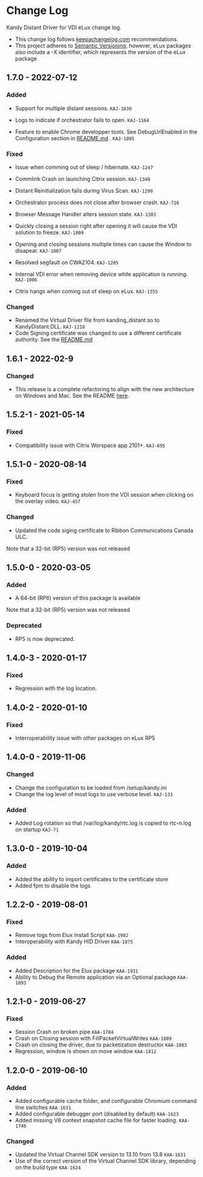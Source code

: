 # Change Log

Kandy Distant Driver for VDI eLux change log.

- This change log follows [keepachangelog.com](http://keepachangelog.com/) recommendations.
- This project adheres to [Semantic Versioning](http://semver.org/), however, eLux packages also include a -X identifier, which represents the version of the eLux package

## 1.7.0 - 2022-07-12

### Added
- Support for multiple distant sessions. `KAJ-1030`
- Logs to indicate if orchestrator fails to open. `KAJ-1164`

- Feature to enable Chrome developper tools. See DebugUrlEnabled in the Configuration section in [README.md](https://github.com/Kandy-IO/kandy-distant-vdi/blob/master/eLux/README.md) . `KAJ-1095`

### Fixed
- Issue when comming out of sleep / hibernate. `KAJ-1247`
- Commlink Crash on launching Citrix session. `KAJ-1340`
- Distant Reinitialization fails during Virus Scan. `KAJ-1299`
- Orchestrator process does not close after browser crash. `KAJ-716`
- Browser Message Handler alters session state. `KAJ-1303`
- Quickly closing a session right after opening it will cause the VDI solution to freeze. `KAJ-1009`
- Opening and closing sessions multiple times can cause the Window to disapear. `KAJ-1007`

- Resolved segfault on CWA2104. `KAJ-1205`
- Internal VDI error when removing device while application is running. `KAJ-1006`
- Citrix hangs when coming out of sleep on eLux. `KAJ-1355`

### Changed
- Renamed the Virtual Driver file from kanding_distant.so to KandyDistant.DLL. `KAJ-1210`
- Code Signing certificate was changed to use a different certificate authority. See the [README.md](https://github.com/Kandy-IO/kandy-distant-vdi/blob/KAJ-1201-1195/eLux/README.md) 


## 1.6.1 - 2022-02-9
### Changed
- This release is a complete refactoring to align with the new architecture on Windows and Mac.
See the README [here](README.md).

## 1.5.2-1 - 2021-05-14
### Fixed
- Compatibility issue with Citrix Worspace app 2101+. `KAJ-695`

## 1.5.1-0 - 2020-08-14
### Fixed
- Keyboard focus is getting stolen from the VDI session when clicking on the overlay video. `KAJ-457`

### Changed
- Updated the code siging certificate to Ribbon Communications Canada ULC.

Note that a 32-bit (RP5) version was not released

## 1.5.0-0 - 2020-03-05
### Added
- A 64-bit (RP6) version of this package is available

Note that a 32-bit (RP5) version was not released

### Deprecated

- RP5 is now deprecated.

## 1.4.0-3 - 2020-01-17
### Fixed
- Regression with the log location.

## 1.4.0-2 - 2020-01-10

### Fixed

- Interroperability issue with other packages on eLux RP5

## 1.4.0-0 - 2019-11-06

### Changed

- Change the configuration to be loaded from /setup/kandy.ini
- Change the log level of most logs to use verbose level. `KAJ-133`

### Added

- Added Log rotation so that /var/log/kandy/rtc.log is copied to rtc-n.log on startup `KAJ-71`

## 1.3.0-0 - 2019-10-04

### Added

- Added the ability to import certificates to the certificate store
- Added fpm to disable the logs

## 1.2.2-0 - 2019-08-01

### Fixed

- Remove logs from Elux Install Script `KAA-1902`
- Interoperability with Kandy HID Driver `KAA-1875`

### Added

- Added Description for the Elux package `KAA-1931`
- Ability to Debug the Remote application via an Optional package `KAA-1893`

## 1.2.1-0 - 2019-06-27

### Fixed

- Session Crash on broken pipe `KAA-1784`
- Crash on Closing session with FillPacketVirtualWrites `KAA-1809`
- Crash on closing the driver, due to packetization destructor `KAA-1883`
- Regression, window is shown on move window `KAA-1812`

## 1.2.0-0 - 2019-06-10

### Added

- Added configurable cache folder, and configurable Chromium command line switches `KAA-1631`
- Added configurable debugger port (disabled by default) `KAA-1623`
- Added missing V8 context snapshot cache file for faster loading. `KAA-1746`

### Changed

- Updated the Virtual Channel SDK version to 13.10 from 13.8 `KAA-1631`
- Use of the correct version of the Virtual Channel SDK library, depending on the build type `KAA-1624`
